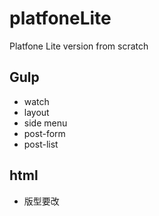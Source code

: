 
# platfoneLite
Platfone Lite version from scratch

## Gulp

* watch
* layout
* side menu
* post-form
* post-list


## html

* 版型要改
